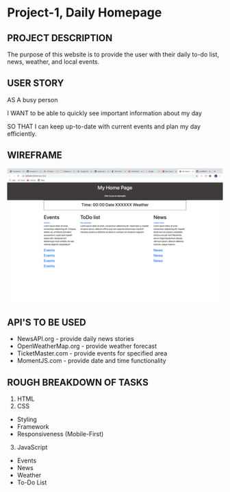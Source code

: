 # Project-1, Daily Homepage 

## PROJECT DESCRIPTION

The purpose of this website is to provide the user with their daily to-do list, news, weather, and local events. 

## USER STORY

AS A busy person

I WANT to be able to quickly see important information about my day

SO THAT I can keep up-to-date with current events and plan my day efficiently.

## WIREFRAME

![Wireframe](project1wireframe.png)

## API'S TO BE USED

* NewsAPI.org - provide daily news stories
* OpenWeatherMap.org - provide weather forecast
* TicketMaster.com - provide events for specified area
* MomentJS.com - provide date and time functionality

## ROUGH BREAKDOWN OF TASKS

1. HTML
2. CSS
* Styling
* Framework
* Responsiveness (Mobile-First)
3. JavaScript
* Events
* News
* Weather
* To-Do List
